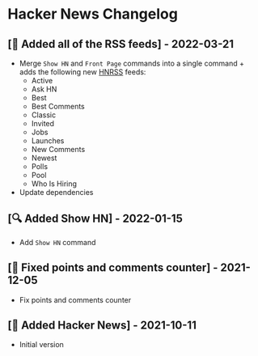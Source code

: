 # Hacker News Changelog

## [🎉 Added all of the RSS feeds] - 2022-03-21

- Merge `Show HN` and `Front Page` commands into a single command + adds the following new [HNRSS](https://hnrss.github.io/) feeds:
  - Active
  - Ask HN
  - Best
  - Best Comments
  - Classic
  - Invited
  - Jobs
  - Launches
  - New Comments
  - Newest
  - Polls
  - Pool
  - Who Is Hiring
- Update dependencies

## [🔍 Added Show HN] - 2022-01-15

- Add `Show HN` command

## [🐞 Fixed points and comments counter] - 2021-12-05

- Fix points and comments counter

## [🎂 Added Hacker News] - 2021-10-11

- Initial version
